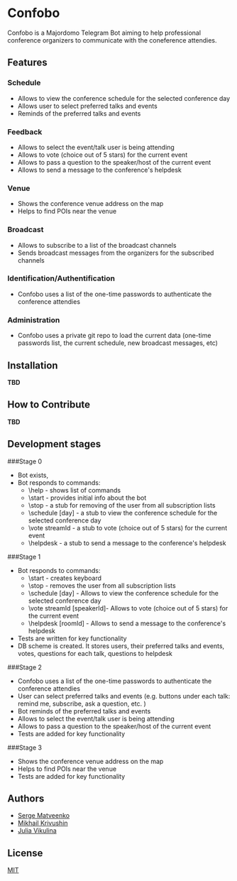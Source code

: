 # Confobo

Confobo is a Majordomo Telegram Bot aiming to help professional conference organizers to communicate with the coneference attendies.

## Features

### Schedule

* Allows to view the conference schedule for the selected conference day
* Allows user to select preferred talks and events
* Reminds of the preferred talks and events

### Feedback

* Allows to select the event/talk user is being attending
* Allows to vote (choice out of 5 stars) for the current event
* Allows to pass a question to the speaker/host of the current event
* Allows to send a message to the conference's helpdesk

### Venue

* Shows the conference venue address on the map
* Helps to find POIs near the venue

### Broadcast

* Allows to subscribe to a list of the broadcast channels
* Sends broadcast messages from the organizers for the subscribed channels

### Identification/Authentification

* Confobo uses a list of the one-time passwords to authenticate the conference attendies

### Administration

* Confobo uses a private git repo to load the current data (one-time passwords list, the current schedule, new broadcast messages, etc)

## Installation

**TBD**

## How to Contribute

**TBD**

## Development stages

###Stage 0
* Bot exists,
* Bot responds to commands:
    * \help - shows list of commands
	* \start - provides initial info about the bot
	* \stop - a stub for removing of the user from all subscription lists
	* \schedule [day] - a stub to view the conference schedule for the selected conference day
	* \vote streamId - a stub to vote (choice out of 5 stars) for the current event
	* \helpdesk - a stub to send a message to the conference's helpdesk

###Stage 1
* Bot responds to commands:
	* \start - creates keyboard
	* \stop - removes the user from all subscription lists
	* \schedule [day] - Allows to view the conference schedule for the selected conference day
	* \vote streamId [speakerId]- Allows to vote (choice out of 5 stars) for the current event
	* \helpdesk [roomId] - Allows to send a message to the conference's helpdesk
* Tests are written for key functionality
* DB scheme is created. It stores users, their preferred talks and events, votes, questions for each talk, questions to helpdesk

###Stage 2
* Confobo uses a list of the one-time passwords to authenticate the conference attendies
* User can select preferred talks and events (e.g. buttons under each talk: remind me, subscribe, ask a question, etc. )
* Bot reminds of the preferred talks and events
* Allows to select the event/talk user is being attending
* Allows to pass a question to the speaker/host of the current event
* Tests are added for key functionality

###Stage 3
* Shows the conference venue address on the map
* Helps to find POIs near the venue
* Tests are added for key functionality

## Authors

* [Serge Matveenko](https://github.com/lig)
* [Mikhail Krivushin](https://github.com/Deepwalker)
* [Julia Vikulina](https://github.com/JuliaVikulina)

## License

[MIT](LICENSE)
